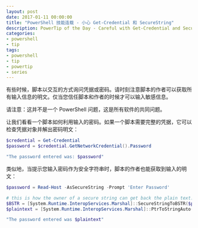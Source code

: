 ```yaml
---
layout: post
date: 2017-01-11 00:00:00
title: "PowerShell 技能连载 - 小心 Get-Credential 和 SecureString"
description: PowerTip of the Day - Careful with Get-Credential and SecureStrings
categories:
- powershell
- tip
tags:
- powershell
- tip
- powertip
- series
---
```

有些时候，脚本以交互的方式询问凭据或密码。请时刻注意脚本的作者可以获取所有输入信息的明文。仅当您信任脚本和作者的时候才可以输入敏感信息。

请注意：这并不是一个 PowerShell 问题，这是所有软件的共同问题。

让我们看看一个脚本如何利用输入的密码。如果一个脚本需要完整的凭据，它可以检查凭据对象并解出密码明文：

```powershell
$credential = Get-Credential
$password = $credential.GetNetworkCredential().Password

"The password entered was: $password"
```

类似地，当提示您输入密码作为安全字符串时，脚本的作者也能获取到输入的明文：

```powershell
$password = Read-Host -AsSecureString -Prompt 'Enter Password'

# this is how the owner of a secure string can get back the plain text:
$BSTR = [System.Runtime.InteropServices.Marshal]::SecureStringToBSTR($password)
$plaintext = [System.Runtime.InteropServices.Marshal]::PtrToStringAuto($BSTR)

"The password entered was $plaintext"
```

<!--本文国际来源：[Careful with Get-Credential and SecureStrings](http://community.idera.com/powershell/powertips/b/tips/posts/careful-with-get-credential-and-securestrings)-->
